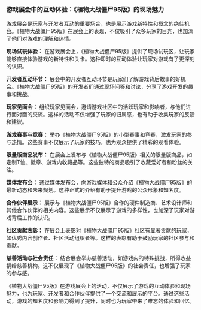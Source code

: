 ### 游戏展会中的互动体验：《植物大战僵尸95版》的现场魅力

游戏展会是玩家与开发者互动的重要场合，也是展示游戏新特性和概念的绝佳机会。《植物大战僵尸95版》在展会上的表现，不仅吸引了众多玩家的目光，也加深了他们对游戏的理解和热情。

**现场试玩体验：**
在游戏展会上，《植物大战僵尸95版》提供了现场试玩区，让玩家能够直接体验游戏的新特性和关卡。这种即时的互动体验让玩家对游戏有了更深刻的认识。

**开发者互动环节：**
展会中的开发者互动环节是玩家们了解游戏背后故事的好机会。《植物大战僵尸95版》的开发者们通过现场问答和讨论，分享了游戏开发的趣事和挑战。

**玩家见面会：**
组织玩家见面会，邀请游戏社区中的活跃玩家和影响者，与他们进行面对面的交流。这样的活动不仅增强了玩家的归属感，也有助于收集玩家的反馈和建议。

**游戏赛事与竞赛：**
举办《植物大战僵尸95版》的小型赛事和竞赛，激发玩家的参与热情。这些赛事不仅展示了玩家的技巧，也为观众提供了精彩的观看体验。

**限量版商品发布：**
在展会上发布与《植物大战僵尸95版》相关的限量版商品，如定制T恤、徽章、游戏内收藏品等。这些独特的商品吸引了收藏爱好者和粉丝的关注。

**媒体发布会：**
通过媒体发布会，向游戏媒体和公众介绍《植物大战僵尸95版》的最新动态和未来规划。这种正式的介绍有助于提升游戏的公众形象和知名度。

**合作伙伴展示：**
展示与《植物大战僵尸95版》合作的硬件制造商、艺术设计师和其他合作伙伴的相关内容。这些展示不仅展示了游戏的多样性，也加深了玩家对游戏背后工作的认识。

**社区贡献表彰：**
在展会上表彰对《植物大战僵尸95版》社区有显著贡献的玩家，如优秀内容创作者、社区活动组织者等。这样的表彰有助于鼓励玩家的社区参与和贡献。

**慈善活动与社会责任：**
结合展会举办慈善活动，如游戏内的特殊挑战，所得收益捐给慈善机构。这不仅展现了《植物大战僵尸95版》的社会责任，也增强了玩家的参与感。

《植物大战僵尸95版》在游戏展会上的活动，不仅展示了游戏的互动体验和现场魅力，也为玩家、开发者和合作伙伴提供了一个交流和展示的平台。通过这些活动，游戏的知名度和影响力得到了提升，同时也为玩家带来了难忘的体验和回忆。